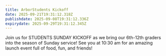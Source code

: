 ```yaml
---
title: ArborStudents Kickoff
date: 2025-09-21T19:31:12.318Z
publishdate: 2025-09-08T19:31:12.336Z
expirydate: 2025-09-29T19:31:12.345Z
---
```

J﻿oin us for STUDENTS SUNDAY KICKOFF as we bring our 6th-12th graders into the season of Sunday service! See you at 10:30 am for an amazing launch event full of food, fun, and friends!